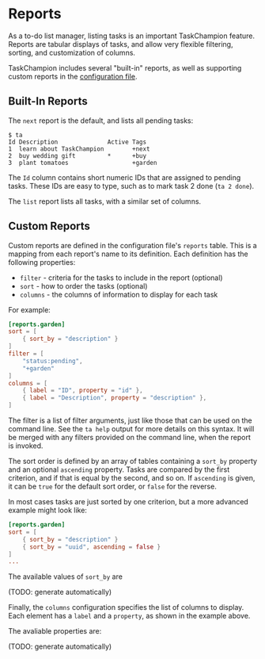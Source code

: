 # Reports

As a to-do list manager, listing tasks is an important TaskChampion feature.
Reports are tabular displays of tasks, and allow very flexible filtering, sorting, and customization of columns.

TaskChampion includes several "built-in" reports, as well as supporting custom reports in the [configuration file](./config-file.md).

## Built-In Reports

The `next` report is the default, and lists all pending tasks:

```text
$ ta
Id Description              Active Tags              
1  learn about TaskChampion        +next
2  buy wedding gift         *      +buy
3  plant tomatoes                  +garden
```

The `Id` column contains short numeric IDs that are assigned to pending tasks.
These IDs are easy to type, such as to mark task 2 done (`ta 2 done`).

The `list` report lists all tasks, with a similar set of columns.

## Custom Reports

Custom reports are defined in the configuration file's `reports` table.
This is a mapping from each report's name to its definition.
Each definition has the following properties:

* `filter` - criteria for the tasks to include in the report (optional)
* `sort` - how to order the tasks (optional)
* `columns` - the columns of information to display for each task

For example:

```toml
[reports.garden]
sort = [
    { sort_by = "description" }
]
filter = [
    "status:pending",
    "+garden"
]
columns = [
    { label = "ID", property = "id" },
    { label = "Description", property = "description" },
]
```

The filter is a list of filter arguments, just like those that can be used on the command line.
See the `ta help` output for more details on this syntax.
It will be merged with any filters provided on the command line, when the report is invoked.

The sort order is defined by an array of tables containing a `sort_by` property and an optional `ascending` property.
Tasks are compared by the first criterion, and if that is equal by the second, and so on.
If `ascending` is given, it can be `true` for the default sort order, or `false` for the reverse.

In most cases tasks are just sorted by one criterion, but a more advanced example might look like:

```toml
[reports.garden]
sort = [
    { sort_by = "description" }
    { sort_by = "uuid", ascending = false }
]
...
```

The available values of `sort_by` are

(TODO: generate automatically)

Finally, the `columns` configuration specifies the list of columns to display.
Each element has a `label` and a `property`, as shown in the example above.

The avaliable properties are:

(TODO: generate automatically)
